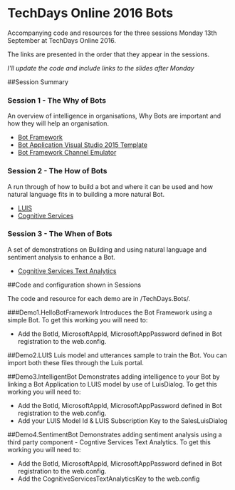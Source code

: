 # TechDays Online 2016 Bots

Accompanying code and resources for the three sessions Monday 13th September at TechDays Online 2016.

The links are presented in the order that they appear in the sessions.

*I'll update the code and include links to the slides after Monday*

##Session Summary

### Session 1 - The Why of Bots
An overview of intelligence in organisations, Why Bots are important and how they will help an organisation.

- [Bot Framework](https://dev.botframework.com/)
- [Bot Application Visual Studio 2015 Template](http://aka.ms/bf-bc-vstemplate)
- [Bot Framework Channel Emulator](https://aka.ms/bf-bc-emulator)

### Session 2 - The How of Bots

A run through of how to build a bot and where it can be used and how natural language fits in to building a more natural Bot.

- [LUIS](https://www.luis.ai/)
- [Cognitive Services](https://www.microsoft.com/cognitive-services)

### Session 3 - The When of Bots
A set of demonstrations on Building and using natural language and sentiment analysis to enhance a Bot.

- [Cognitive Services Text Analytics](https://www.microsoft.com/cognitive-services/en-us/text-analytics-api)

##Code and configuration shown in Sessions

The code and resource for each demo are in /TechDays.Bots/.  

###Demo1.HelloBotFramework
Introduces the Bot Framework using a simple Bot.
To get this working you will need to:
- Add the BotId, MicrosoftAppId, MicrosoftAppPassword defined in Bot registration to the web.config.

##Demo2.LUIS
Luis model and utterances sample to train the Bot.  You can import both these files through the Luis portal.

##Demo3.IntelligentBot
Demonstrates adding intelligence to your Bot by linking a Bot Application to LUIS model by use of LuisDialog.
To get this working you will need to:
- Add the BotId, MicrosoftAppId, MicrosoftAppPassword defined in Bot registration to the web.config.
- Add your LUIS Model Id & LUIS Subscription Key to the SalesLuisDialog

##Demo4.SentimentBot
Demonstrates adding sentiment analysis using a third party component - Cogntive Services Text Analytics.
To get this working you will need to:
- Add the BotId, MicrosoftAppId, MicrosoftAppPassword defined in Bot registration to the web.config.
- Add the CognitiveServicesTextAnalyticsKey to the web.config
